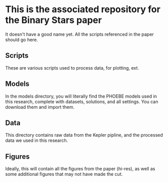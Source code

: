 # This is the associated repository for the Binary Stars paper

It doesn't have a good name yet. All the scripts referenced in the paper should go here.

## Scripts

These are various scripts used to process data, for plotting, ext.

## Models

In the models directory, you will literally find the PHOEBE models used in this research, complete with datasets, solutions, and all settings. You can download them and import them.

## Data

This directory contains raw data from the Kepler pipline, and the processed data we used in this research.

## Figures

Ideally, this will contain all the figures from the paper (hi-res), as well as some additional figures that may not have made the cut.
